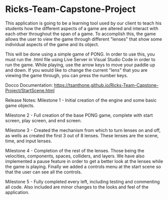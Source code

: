 # Ricks-Team-Capstone-Project
This application is going to be a learning tool used by our client to teach his students how the different aspects of a game are altered and interact with 
each other throughout the span of a game. To accomplish this, the game allows the user to view the game through different "lenses" that show some individual aspects of the game and its object.

This will be done using a simple game of PONG. In order to use this, you must run the .html file using Live Server in Visual Studio Code in order to run the game. While playing, use the arrow keys to move your paddle up and down. If you would like to change the current "lens" that you are viewing the game through, you can press the number keys.

Docco Documentation: https://tsanthone.github.io/Ricks-Team-Capstone-Project/StartScene.html

Release Notes:
Milestone 1 - Initial creation of the engine and some basic game objects.

Milestone 2 - Full creation of the base PONG game, complete with start screen, play screen, and end screen.

Milestone 3 - Created the mechanism from which to turn lenses on and off, as wells as created the first 3 out of 8 lenses.
              These lenses are the scene, time, and input lenses.

Milestone 4 - Completion of the rest of the lenses. Those being the velocities, components, spaces, colliders, and layers.
              We have also implemented a pause feature in order to get a better look at the lenses while the game is playing.
              Finally we added a controls menu at the start scene so that the user can see all the controls.

Milestone 5 - Fully completed every left, including testing and commenting all code. Also included are minor changes to the
              looks and feel of the application.